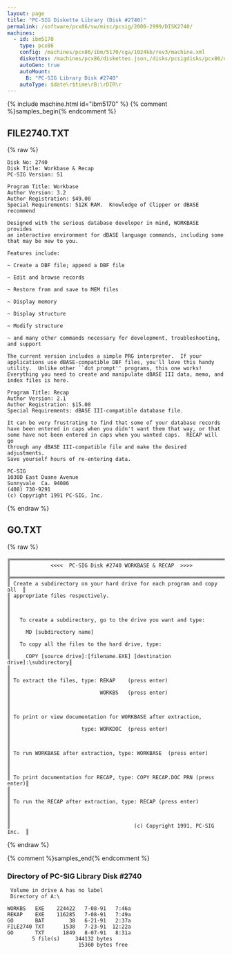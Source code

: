 ```yaml
---
layout: page
title: "PC-SIG Diskette Library (Disk #2740)"
permalink: /software/pcx86/sw/misc/pcsig/2000-2999/DISK2740/
machines:
  - id: ibm5170
    type: pcx86
    config: /machines/pcx86/ibm/5170/cga/1024kb/rev3/machine.xml
    diskettes: /machines/pcx86/diskettes.json,/disks/pcsigdisks/pcx86/diskettes.json
    autoGen: true
    autoMount:
      B: "PC-SIG Library Disk #2740"
    autoType: $date\r$time\rB:\rDIR\r
---
```


{% include machine.html id="ibm5170" %}
{% comment %}samples_begin{% endcomment %}

## FILE2740.TXT

{% raw %}
```
Disk No: 2740
Disk Title: Workbase & Recap
PC-SIG Version: S1

Program Title: Workbase
Author Version: 3.2
Author Registration: $49.00
Special Requirements: 512K RAM.  Knowledge of Clipper or dBASE recommend

Designed with the serious database developer in mind, WORKBASE provides
an interactive environment for dBASE language commands, including some
that may be new to you.

Features include:

~ Create a DBF file; append a DBF file

~ Edit and browse records

~ Restore from and save to MEM files

~ Display memory

~ Display structure

~ Modify structure

~ and many other commands necessary for development, troubleshooting,
and support

The current version includes a simple PRG interpreter.  If your
applications use dBASE-compatible DBF files, you'll love this handy
utility.  Unlike other ``dot prompt'' programs, this one works!
Everything you need to create and manipulate dBASE III data, memo, and
index files is here.

Program Title: Recap
Author Version: 2.1
Author Registration: $15.00
Special Requirements: dBASE III-compatible database file.

It can be very frustrating to find that some of your database records
have been entered in caps when you didn't want them that way, or that
some have not been entered in caps when you wanted caps.  RECAP will go
through any dBASE III-compatible file and make the desired adjustments.
Save yourself hours of re-entering data.

PC-SIG
1030D East Duane Avenue
Sunnyvale  Ca. 94086
(408) 730-9291
(c) Copyright 1991 PC-SIG, Inc.
```
{% endraw %}

## GO.TXT

{% raw %}
```
╔═════════════════════════════════════════════════════════════════════════╗
║             <<<<  PC-SIG Disk #2740 WORKBASE & RECAP  >>>>              ║
╠═════════════════════════════════════════════════════════════════════════╣
║ Create a subdirectory on your hard drive for each program and copy all  ║
║ appropriate files respectively.                                         ║
║                                                                         ║
║   To create a subdirectory, go to the drive you want and type:          ║
║     MD [subdirectory name]                                              ║
║   To copy all the files to the hard drive, type:                        ║
║     COPY [source drive]:[filename.EXE] [destination drive]:\subdirectory║
║                                                                         ║
║ To extract the files, type: REKAP    (press enter)                      ║
║                             WORKBS   (press enter)                      ║
║                                                                         ║
║ To print or view documentation for WORKBASE after extraction,           ║
║                       type: WORKDOC  (press enter)                      ║
║                                                                         ║
║ To run WORKBASE after extraction, type: WORKBASE  (press enter)         ║
║                                                                         ║
║ To print documentation for RECAP, type: COPY RECAP.DOC PRN (press enter)║
║                                                                         ║
║ To run the RECAP after extraction, type: RECAP (press enter)            ║
║                                                                         ║
║                                        (c) Copyright 1991, PC-SIG Inc.  ║
```
{% endraw %}

{% comment %}samples_end{% endcomment %}

### Directory of PC-SIG Library Disk #2740

     Volume in drive A has no label
     Directory of A:\

    WORKBS   EXE    224422   7-08-91   7:46a
    REKAP    EXE    116285   7-08-91   7:49a
    GO       BAT        38   6-21-91   2:37a
    FILE2740 TXT      1538   7-23-91  12:22a
    GO       TXT      1849   8-07-91   8:31a
            5 file(s)     344132 bytes
                           15360 bytes free
